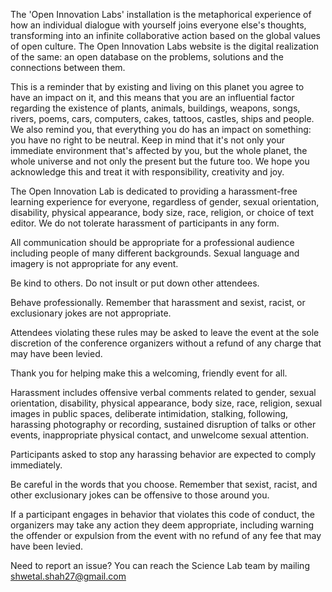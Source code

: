 The 'Open Innovation Labs' installation is the metaphorical experience of how an individual dialogue with yourself joins everyone else's thoughts, transforming into an infinite collaborative action based on the global values of open culture. The Open Innovation Labs website is the digital realization of the same: an open database on the problems, solutions and the connections between them.

This is a reminder that by existing and living on this planet you agree to have an impact on it, and this means that you are an influential factor regarding the existence of plants, animals, buildings, weapons, songs, rivers, poems, cars, computers, cakes, tattoos, castles, ships and people. We also remind you, that everything you do has an impact on something: you have no right to be neutral. Keep in mind that it's not only  your immediate environment that's affected by you, but the whole planet, the whole universe and not only the present but the future too. We hope you acknowledge this and treat it with responsibility, creativity and joy.

The Open Innovation Lab is dedicated to providing a harassment-free learning experience for everyone, regardless of gender, sexual orientation, disability, physical appearance, body size, race, religion, or choice of text editor. We do not tolerate harassment of participants in any form.

All communication should be appropriate for a professional audience including people of many different backgrounds. Sexual language and imagery is not appropriate for any event.

Be kind to others. Do not insult or put down other attendees.

Behave professionally. Remember that harassment and sexist, racist, or exclusionary jokes are not appropriate.

Attendees violating these rules may be asked to leave the event at the sole discretion of the conference organizers without a refund of any charge that may have been levied.

Thank you for helping make this a welcoming, friendly event for all.

Harassment includes offensive verbal comments related to gender, sexual orientation, disability, physical appearance, body size, race, religion, sexual images in public spaces, deliberate intimidation, stalking, following, harassing photography or recording, sustained disruption of talks or other events, inappropriate physical contact, and unwelcome sexual attention.

Participants asked to stop any harassing behavior are expected to comply immediately.

Be careful in the words that you choose. Remember that sexist, racist, and other exclusionary jokes can be offensive to those around you.

If a participant engages in behavior that violates this code of conduct, the organizers may take any action they deem appropriate, including warning the offender or expulsion from the event with no refund of any fee that may have been levied.

Need to report an issue? You can reach the Science Lab team by mailing shwetal.shah27@gmail.com

